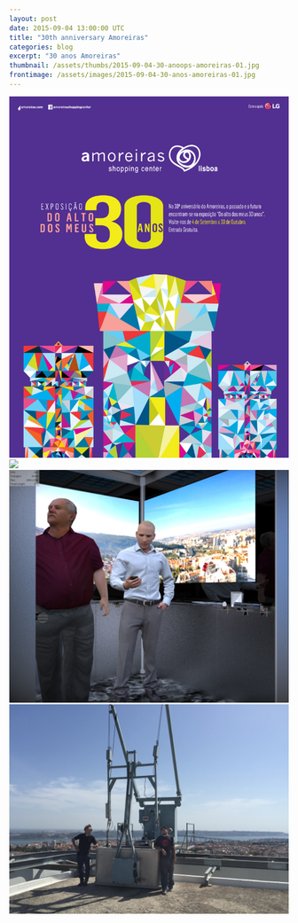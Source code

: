 ```yaml
---
layout: post
date: 2015-09-04 13:00:00 UTC
title: "30th anniversary Amoreiras"
categories: blog
excerpt: "30 anos Amoreiras"
thumbnail: /assets/thumbs/2015-09-04-30-anoops-amoreiras-01.jpg
frontimage: /assets/images/2015-09-04-30-anos-amoreiras-01.jpg
---
```


![](/assets/images/2015-09-04-30-anos-amoreiras-05.jpg)
![](/assets/images/2015-09-04-30-anos-amoreiras-01.jpg)
![](/assets/images/2015-09-04-30-anos-amoreiras-02.jpg)
![](/assets/images/2015-09-04-30-anos-amoreiras-04.jpg)

[1]: http://www.30anos.amoreiras.pt/
[2]: http://www.sotaart.com/
[3]: http://www.molotovgroup.com/
